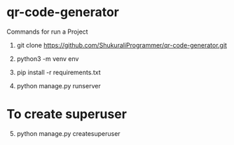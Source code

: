 # qr-code-generator

Commands for run a Project

1. git clone https://github.com/ShukuraliProgrammer/qr-code-generator.git

2. python3 -m venv env

3. pip install -r requirements.txt 

4. python manage.py runserver

# To create superuser
5. python manage.py createsuperuser
